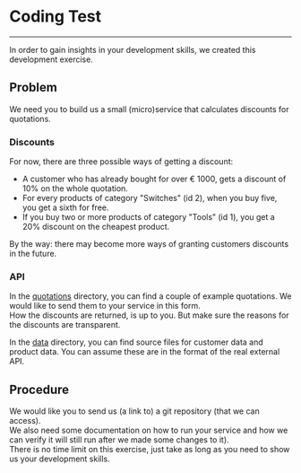 # Coding Test
-------------

In order to gain insights in your development skills, we created this development exercise.

## Problem

We need you to build us a small (micro)service that calculates discounts for quotations.


### Discounts

For now, there are three possible ways of getting a discount:

- A customer who has already bought for over € 1000, gets a discount of 10% on the whole quotation.
- For every products of category "Switches" (id 2), when you buy five, you get a sixth for free.
- If you buy two or more products of category "Tools" (id 1), you get a 20% discount on the cheapest product.

By the way: there may become more ways of granting customers discounts in the future.

### API

In the [quotations](./quotations/) directory, you can find a couple of example quotations.
We would like to send them to your service in this form.  
How the discounts are returned, is up to you. But make sure the reasons for the discounts are transparent.

In the [data](./data/) directory, you can find source files for customer data and product data.
You can assume these are in the format of the real external API.

## Procedure

We would like you to send us (a link to) a git repository (that we can access).  
We also need some documentation on how to run your service and how we can verify it will still run after we made some changes to it).  
There is no time limit on this exercise, just take as long as you need to show us your development skills.
